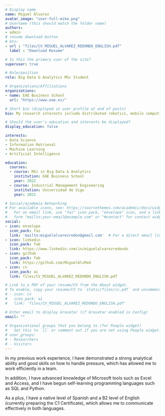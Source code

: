 ```yaml
---
# Display name
name: Miguel Álvarez
avatar_image: "user-full-mike.png"
# Username (this should match the folder name)
authors:
- admin
# resume download button
# btn:
- url : "files/CV_MIGUEL_ALVAREZ_REDONDO_ENGLISH.pdf"
  label : "Download Resume"

# Is this the primary user of the site?
superuser: true

# Role/position
role: Big Data & Analytics MSc Student

# Organizations/Affiliations
organizations:
- name: EAE Business School
  url: "https://www.eae.es/"

# Short bio (displayed in user profile at end of posts)
bio: My research interests include distributed robotics, mobile computing and programmable matter.

# Should the user's education and interests be displayed?
display_education: false

interests:
- Data Science
- Information Retrieval
- Machine Learning
- Artificial Intelligence

education:
  courses:
  - course: MSc in Big Data & Analytics
    institution: EAE Business School
    year: 2022
  - course: Industrial Management Engineering
    institution: Universidad de Vigo
    year: 2021

# Social/academia Networking
# For available icons, see: https://sourcethemes.com/academic/docs/widgets/#icons
#   For an email link, use "fas" icon pack, "envelope" icon, and a link in the
#   form "mailto:your-email@example.com" or "#contact" for contact widget.
social:
- icon: envelope
  icon_pack: fas
  link: 'mailto:miguelalvarezredon@gmail.com'  # For a direct email link, use "mailto:test@example.org".
- icon: linkedin
  icon_pack: fab
  link: https://www.linkedin.com/in/miguelalvarezredondo
- icon: github
  icon_pack: fab
  link: https://github.com/MiguelAlvRed
- icon: cv
  icon_pack: ai
  link: files/CV_MIGUEL_ALVAREZ_REDONDO_ENGLISH.pdf

# Link to a PDF of your resume/CV from the About widget.
# To enable, copy your resume/CV to `static/files/cv.pdf` and uncomment the lines below.  
# - icon: cv
#   icon_pack: ai
#   link: 'files/CV_MIGUEL_ALVAREZ_REDONDO_ENGLISH.pdf'

# Enter email to display Gravatar (if Gravatar enabled in Config)
email: ""
  
# Organizational groups that you belong to (for People widget)
#   Set this to `[]` or comment out if you are not using People widget.  
# user_groups:
# - Researchers
# - Visitors
---
```


In my previous work experience, I have demonstrated a strong analytical ability and good skills on how to handle pressure, which has allowed me to work efficiently in a team.

In addition, I have advanced knowledge of Microsoft tools such as Excel and Access, and I have begun self-learning programming languages such as SQL and Python.

As a plus, I have a native level of Spanish and a B2 level of English (currently preparing the C1 Certificate), which allows me to communicate effectively in both languages.